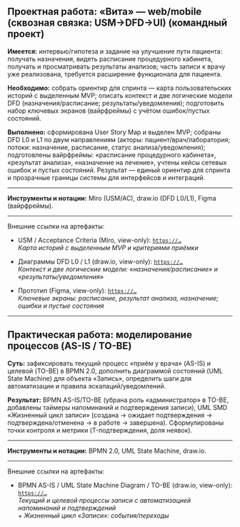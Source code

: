 ## Проектная работа: «Вита» — web/mobile (сквозная связка: USM→DFD→UI) (командный проект)

**Имеется:** интервью/гипотеза и задание на улучшение пути пациента: получать назначения, видеть расписание процедурного кабинета, получать и просматривать результаты анализов; часть записи к врачу уже реализована, требуется расширение функционала для пациента.  

**Необходимо:** собрать ориентир для спринта — карта пользовательских историй с выделенным MVP; описать контекст и две логические модели DFD (назначения/расписание; результаты/уведомления); подготовить набор ключевых экранов (вайрфреймы) с учётом ошибок/пустых состояний.  

**Выполнено:** сформирована User Story Map и выделен MVP; собраны DFD L0 и L1 по двум направлениям (акторы: пациент/врач/лаборатория; потоки: назначение, расписание, статус анализа/уведомления); подготовлены вайрфреймы: «расписание процедурного кабинета», «результат анализа», «назначение на лечение», учтены кейсы сетевых ошибок и пустых состояний. Результат — единый ориентир для спринта и прозрачные границы системы для интерфейсов и интеграций. 

___

**Инструменты и нотации:** Miro (USM/AC), draw.io (DFD L0/L1), Figma (вайрфреймы). 

___

Внешние ссылки на артефакты:  
- USM / Acceptance Criteria (Miro, view-only): [`https://…`](https://miro.com/app/board/uXjVJ4-Vfns=/?share_link_id=288509282394)  
_Карта историй с выделенным MVP и критериями приёмки_

- Диаграммы DFD L0 / L1 (draw.io, view-only): [`https://…`](https://viewer.diagrams.net/?tags=%7B%7D&lightbox=1&highlight=0000ff&edit=_blank&layers=1&nav=1&title=vita-dfd.drawio&dark=auto#R%3Cmxfile%20pages%3D%222%22%3E%3Cdiagram%20id%3D%22FZimzOWbiY0pmrnXrLaN%22%20name%3D%22DFD%20%D0%BA%D0%BE%D0%BD%D1%82%D0%B5%D0%BA%D1%81%D1%82%D0%BD%D0%B0%D1%8F%22%3E5Vtbc5s4FP41nmkfnAEJMDz6luxM3dluO922%2B6YAtmkwckFO7P76lYQEEuAYJzixm2SGoCMdIc7l0yeJ9OB4tb1J0Xr5EQdh3ANGsO3BSQ8A0wIO%2FcMku1wCDNPIJYs0CkSrUvAl%2Bh0KoWy2iYIw0xoSjGMSrXWhj5Mk9IkmQ2mKH%2FRmcxzrT12jRVgTfPFRXJd%2BiwKyzKUuGJTyv8JosZRPNh0vr1kh2Vi8SbZEAX5QRHDag%2BMUY5LfrbbjMGbWk3bJ9a731BYDS8OEtFEg%2Fw3%2B%2FtX%2FsPs1C4Y%2BnH69m3v%2F9k1XvMg9ijehPl6yk0bIHqJVjBJaGvnLKA5maIc37KEZQf6dLI2WOI1%2B44SgmFaZVECrUyJ8Cg2txRemScVMmuJNEoSBUJrTeqFjWrIsxmLwTlN8VziDaaRhRtt%2FkpYwCtEMZUQORVqf1QYoW%2FLnsQKKo0VC732qHabsgVEcj3GMU%2F7y8Jr%2FUHnd4MIH92FKwq0iEg64CfEqJOmONhG10AO5ikiHvjMQ1n4og8u0hWypBZYQIhHQi6Lz0uf0Rrj9qBBwayHQo5bxrnvUcq7B7kcuv474dcqvDr%2Fa%2FDpR2tg9FkDOrw2La67gAVlNu8vv1RbVYKv5I3e49EiCeRyqThKibI38KFnMwjmzmVUJJeqVEXNURHN7KB6xioKAPTYPF3RbxFiKCSJKmTpdBlI9Cg4k1uHgEMEAW4aCe7pI8GreCAMKh6KIU7LEC5ygeFpKlexllirbzDBeC5v9DAnZCUegDcEMCchKokS4jch3pn4FbFH8oVRNtqJrXtjJQkLfWNVi5R9qZanHS1JxbxZneJP64WPm8eQEhNJF2Mr5zHqPuj4NY0Sie32y6d6xntGc4hORjew6UFLZ4Lk6aEpxKr%2Bm2Ruz3A2ie3q7kIleKANDAQqT65gKgOQ9WkoboIyjAib5k%2Bhrqw9ritIZuqXkQ4usGpS0BoA1jhLC3WCPevbkmLz3NEIi%2Biyn1faTRd%2B4Ml3gahOGiJDWYSM6%2F8ReR2mC5%2FOMRnA1rooxPCfUzOZQA8psIsOr6kbFddoU%2FbCMSMjgnbV7oEzzRLOxB1pC8OBkECyHVDXfSMkQU2ZOxaCgJi%2Fy9XUNLWesgvU4DXa2XnSq8%2By9pKewp6MhkcAmbudzC1zYlkaeMHAbWGQNppNgyNZkDJJjlGWRr%2BO1TiUkLzAVUmBc2S1pgcYJFI5wAloAWtMCtyUtUNzY5EUpe%2Bo0IMII2JUwsquLjPzlhZq6tqz0BI1qT06lp9w4tZ66m3a8x6adHD2vFcahEhaV4UyU9p4kMgMFfIcaZWogQsBBK5bnyW223kOMDE1YDsfVe70c0iOTvxvSY8q4PF%2BaA4z6LsmLLpUGT1oqDV5qqSSR7jAmyon4TJZKwGjmr0NDgYoBBwkoM5fej7XNDUESKkCwZ9F0CAzkfsllQUKRIJ1AguEOnOdBgtxjgbrGKRGigf8cgRDm8xBCJ02DlqzJPJI1%2BZv0vsCztwkXsJl3WLXcVpmFXW6RHNhKOWJnhl%2BBDid7YKP5mePa7oxbozxj%2FcnqqrMy0mmxg9MIg%2B2GVGwYPfLSl7dJVGBDJ%2BAIXQ%2Fq7Pvsd4mAYb0mOEoAPA4cj11S%2FgngyFXpmh3tlAYi7veuK6FTXQ26laPJQwpQrADKsMvH0HEQNu8BDdU9NVNZObqK5JG96myNEi205VHXLfLvFjyI%2B35%2BdDWk7WK2ru8HKL171wNwzn96YMzHlb7r9xchrxQqvIK2MwH7ff%2Beh5bR3F26uH1n5Bryz%2Fv8L6sBtp0X1BvRYXk4t2dRWyJu%2FrYXALlWh5ALLOviENd5wwvWjgGxBmCW6VUQz%2Fb0PtrupNV6gk6lpxPvpAGj%2FkXIxTLat3gCWWT6ma28ga7RCdR9jnfw882H%2Fmz68fe3fyD5%2BuHnd4nFfzLQqR%2B2NH%2BU8lLA5zhXdgX6qlv%2FraGv3hesnld1B36NoQPq0HeI1NFUIn2R5px%2F8c%2BPGCnjNfmhH6sojv%2BMZh6YczJTUrHyZi8l4wNjodA4MFbRz3iQsO5Nc71t7ohRXqiAYB0cxzXorELkPnaYj04fcY00Np2hvAGj86myA8Mdngo7G%2FXZ%2BoWZEyqfP4Da1D5Rak2ljdt6bZOLb9MG%2B%2B%2FxVju3nJ81O43yY883nhH558DJHqMk58XI%2BlZF5XSUrGGTvOasJ30bcvYHoSf4ZvRlPg6BkrDLaBnI7bKjPw5xqz3ZlZ5OzOqs5gXt0z9%2BbZwv9sL4yTfnmpfHhzhW7cTn6ug3u%2BANzaccLl30FAS7moKMK7NI4NfY76TF8p%2Bm8ubl%2F57B6f8%3D%3C%2Fdiagram%3E%3Cdiagram%20id%3D%225hfhekeH1kYWlCb4wukP%22%20name%3D%22DFD%20%D0%BB%D0%BE%D0%B3%D0%B8%D1%87%D0%B5%D1%81%D0%BA%D0%B8%D0%B5%22%3E7V1bc5s4FP41ntk%2B2IMkbn70JWm7m53pbna220diiE2DjReTxO6vXwkkLAkw2Ahsd52ZJkggAdLRd75zEe2hyXL7MXLWi99D1wt6UHO3PTTtQQh0aOI%2FpGaX1kANaGnNPPJdetW%2B4tH%2F4dFKdtmr73ob4cI4DIPYX4uVs3C18maxUOdEUfguXvYcBuJd187cy1U8zpwgX%2FvVd%2BNFWmtDa1%2F%2FyfPnC3ZnYA7TM0uHXUzfZLNw3PCdq0J3PTSJwjBOj5bbiReQ0WPjkra7LzmbPVjkreI6DUZ%2F7b6609mnP%2BH8bftp%2B%2FGz2f%2Fepw%2F75gSv9IV7U603vCe%2Fx1pvCnq2mRzbyW8j%2BT1N6iF9rXjHxmoRLwN8BHpo%2FByuYjqZgJTzD0uf%2F82LYm%2FLVdGH%2F%2BiFSy%2BOdvgSehYhOuZUlPoAaPTx3%2FczA5jgLLhZMWidQ4VhnnW%2BHy98QIfsiOFjN5PHDyYjpHGjaHU9WhoQR8tgj3C%2BwUJXJGzy8OlsWM43fHpuDDwXYxUthlG8COfhygnu9rXjKHxduR7pVsOl%2FTUPYbimo%2Ffdi%2BMdHT7nNQ5xFTe23taP%2FyHNBwYtfaOdkePpli%2FsWGGF35drRIrfWH%2BksG%2BWlFi70nkj73lw1iIvcGL%2FTcTsohmgTb%2BEPr7FfrYNQ5xtE4pdbMLXaObRVjzGVnUEbKmn2InmXpzrKZGI7IUaCIlRvMambI3h3xZbVxw4CeuNW4HQDPBUjF3%2FDR%2FOyWFyYsI10LkGI%2B42k4JFTI7vcg%2BR1iB6TG%2BJX5%2B%2Fa8mDjNlNyt4C19%2BXdVmwmh6cJ8xghBXgBP58hY9nWCq9CFcQFPExQxjRE0vfddPF5m38H85T0h%2BR5zWZ5WTejXHPmBZK%2BMGlTkkN7XJPJerjmDbQTANJMpkWT10z7JLw%2BXnjtSPE5tVoVQYU59MK%2BSE4RiuAZloB8DphAI16agHwSkEbWEaFXpi9Rm%2BZDiudxRSjDw0VZYspBFeTYsVaZxRFzo67gKJDqVLSbYnv2oZE8KsaAM2CkoClD6F2tdrFq1XndMGU0wLjw6rlBE11COMP3wRqnAICSU9A1CuZgkuvgbmXkjTl9egYS6GOgWgoiB5qpmJox2Kf0BDbt6h%2F8lYxyM3k5t1fBs6KzMls4Qfug7MLX8mAb2Jn9sJK40UY%2BT%2BwInLYVOPTEVNLSBOueCQt6byKEM2rMp2V6bNoSadR%2BJI5KACTE%2B8LkwItq3pwNjF7FOaRIGddZ7PIQDYnj89%2BEEzCIIySl0f3yY8inQpknLPsvFI1CpRqpmmVa1VYYtffcwwkBYQhx2xtpXgiyVtuStI5Z5OyChNR5OeJVm3WzsxfzR%2B8ZzJsuiRN8BiwicLYiXnwwaJMZaku6gxriweDkgK7u0gY7NZkIb%2F2%2Fy92dyVTYi6dDgz0wZD7kc1sODzdYD%2FYMerYfofwRDLFgAeazhJL2Hj1tFkfIECCAT9QbHOnUHhlfEgKJDTgQ31MiDTbbEaBmAAOuyI9MO%2BdzTtdb6RHEemBtuRIyBDsjKRHP5H0YFFHQGvTN5gAnHSfOjD0s9KobLFeEY3Kz0WHNEp0VNX0U2WFtBXCbOcwkUpKX7zIx0NGhKuhw4oFmStpGNNRbdMwmHNJMUHsih4d9AyniHDP4Qbv7eHRgSdPQ0aeLA6geLCy2AWS10is3N%2FOZq0ul%2BsYKrkOkmNezZhPB1THKpaiMTeVgEmRFHGAufrMAdlpJCLnNNELnCadRiJggR84twRW7ogk5RBxD5zNxp%2BJa0EkgJkN3LoFrCjCwNZPJWAjWBOwudks0tasrimum7I0mbbYR117Ws%2BFIAyppxINcWx0BEge52wBtBrrgHnPcIIcPFeFRbrlinWFrVJXQGYX7wRRbWoly6y1Pd3BePQlxFvr0tiBpukilQX2UTFXxbyWoV%2B1e%2FEyIrEwn3mI9IMwmGthGx2gE2IsQkSnkcbxXytBJ8QgCB9POF7DOE5NL2IVqvGgeG3%2BQLbQleAeMHSjGdJ1gGx51zP%2Bp6G8MGhFVUQNVspDohipJGzWzkqYfPPfV5ILPX5yZi%2FzBDL7s9QHMyJgETmrDZu1cTIx2bmAMKK%2B60Qvv0Tzp1%2Fw8%2BEh0NifD%2BlfcgYS%2Fz4p8AcfPqQiTm%2FPub8LFwEe3PTRS0SYE1vBvfi%2B8GPvce0k0PgeOevUGbkmxeV2TvLnB%2B6zO3Cd2HmMw8j7POUkP0j8TpIXCuUEnFinE40IOn47XBoYQhmIZ0kJXyGc5crkPJD6AsLVSalkVR1t0hgSowPAKLBpzC5tGoQaafvzxP6gmuBfdT5VXWunK%2FcUMkVy2bdkM6bE%2BKjuybDrGUTKwLjEF684jzfzaKWnn6Kq2F%2BLmVLXxg%2BQKn6A6QFi4nU1PjR0Vnc%2Bl2t6FDQCEwrYiC0jS6lPv32IMwaSuzVLlzo69wH3ZWN%2BxH6AhHnEdzMwdS47ohaYKpOwYl%2F%2FCHHwkoedSQ6UagHhHXPUsF0IckwSijHJFP6EIGgZWayRUfFT21HKYg3awLRYlLyhw8iUWrSIk2fNzz%2BJQUrp%2BR1l5zN%2F7hnYZDMToTj9fcQHjQAXmLS5mmJ2VO164WNSUqwKikZ2Nf6UUr%2FrQRhlmex9baBrlrhd6vKZWD4mQfw2BU68Mr%2FN6bKqHSOLN4fPzeEjLDcTSozTZhsfz%2Bbw0ZuFd5RmKVmH4zunq9r6YWrl8Zdmk1Mc35CjrxqXNXikMj1aV1%2BXptSVxjRs2Ul28apSb%2FYJhfMEb61zZLLo5nWycRZmO3H%2FRL1PkVCf6eUuc2WfD8DLHGVKWQ0hZj0DXXJbtbjs854kPDX16LFcNa39wZob971x3wPBTraxLPuSBCr4PlOn3NdottHxHK4qWTvu9WGr2pF9UaVaO7azP%2FLYBCaLJbNk2xoh5MUlHxoY6gcbtJO%2FZMCb8s5WoQp%2FObTEsOLFE3QjvwmxQ01dfZeb9lPk%2BTEkQMoy0M%2Bn%2Fc76eb3TPqQkbVCritScrvDY1tBKhWcoV3h1JzVefv717tvXvwHcPL78%2B%2Btn8Paw65colMp0%2FdM%2BSXlBSoSlD8krskyvHLIAoYEafs%2BnA8UxPCd3TXb8i0sYpCn3ytcw6UTORvk5vo%2BWJ6FA2iNvW2iADC5hReyxdt4LAAN0OO9FF3tuOdOF6blb3r4K6Buq48%2FK8k0Akpq0h4RmMyv%2Blph3GljpmhzLtIYDTWsMVrjfKrAaDkzp03ht41UxrTo9jeBiwcRUaIwrAxMomUBKsOT%2Bj%2F74bfOb925%2B%2Fftp%2B%2B375HX9qd8MSpQ6BEFNJDmOTXW975tFIs79aVlN2p7INkqUo5DUwARq%2FYGF4vc%2FsN4OLTsVoKOjpt9ibYIyuLj%2F%2F03Sy%2Ff%2FTQy6%2Bw8%3D%3C%2Fdiagram%3E%3C%2Fmxfile%3E)  
_Контекст и две логические модели: «назначения/расписание» и «результаты/уведомления»_

- Прототип (Figma, view-only): [`https://…`](https://www.figma.com/design/5prTRoNNmspMbkIMWIXqZn/%D0%92%D0%B8%D1%82%D0%B0-design-system?node-id=0-1&t=Jm0k8AaotC68GbOb-1)  
_Ключевые экраны: расписание, результат анализа, назначение; ошибки и пустые состояния_

---

## Практическая работа: моделирование процессов (AS-IS / TO-BE)

**Суть:** зафиксировать текущий процесс «приём у врача» (AS-IS) и целевой (TO-BE) в BPMN 2.0, дополнить диаграммой состояний (UML State Machine) для объекта «Запись», определить шаги для автоматизации и правила эскалаций/уведомлений. 

**Результат:** BPMN AS-IS/TO-BE (убрана роль «администратор» в TO-BE, добавлены таймеры напоминаний и подтверждения записи), UML SMD «Жизненный цикл записи» (создана → ожидает подтверждения → подтверждена/отменена → в работе → завершена). Сформулированы точки контроля и метрики (T-подтверждения, доля неявок). 

---

**Инструменты и нотации:** BPMN 2.0, UML State Machine, draw.io. 

---

Внешние ссылки на артефакты:  
- BPMN AS-IS / UML State Machine Diagram / TO-BE  (draw.io, view-only): [`https://…`](https://viewer.diagrams.net/?tags=%7B%7D&lightbox=1&highlight=0000ff&edit=_blank&layers=1&nav=1&title=vita-bpmn_uml-smd.drawio&dark=auto#R%3Cmxfile%20pages%3D%223%22%3E%3Cdiagram%20id%3D%226dOmBjDWQw8me5y5GOPh%22%20name%3D%22%D0%94%D0%BE%20-%20BPMN%20AS-IS%22%3E7R1bb6O4%2BtdE2n1ohbkFHkvT7B5pRxppjrQzT0ckoQmnBHKATJP99cc2NrGNuaSJIelQzRD4MAbs734xE%2BN5e%2Fgj9XebL8kqiCa6tjpMjNlE1y3L0uAPghwLiO5oRgFZp%2BGqgIET4Fv4T0CA5ML1PlwFGdcwT5IoD3c8cJnEcbDMOZifpsk73%2Bw1ifi77vx1UAF8W%2FpRFfp3uMo3BdTRpyf4n0G43tA7A9stzmx92pi8SbbxV8k7AzJeJsZzmiR5sbc9PAcRGj06LsV185qz5YOlQZx3ueAFvIFo5nz7z%2FGH8fcxdF7y9%2B8PpJeffrQnLzyZaRP3GW09C29NvHUmMzBxbLoPtzMMAXj%2FCW81DJnD%2Fhigx19S7tNLdNvf7iaGFy8y9AOPI%2Fg6XrbzYzRo%2BZHMhP2%2FPRopLw8O%2BYMfhet4YjzhFn6a4wu11xC%2BMAam68VvwDQn%2BjM8ABogO1P79%2BIWpC%2BEmH7uP6SBv8yLmZixZ5l2y8jPMu50nORhEj8Esb%2BIgodN8jNIqz3nyVsQP4TxKjhwF2vcbdb491mfPOHRcnVmyHUyTvCs59GhLYaQnSU6tEUD13rEP94jATzN%2BQko57KYhhe8dengQyQqxp88WYG%2F5VTo2Xu4jfwYHnmbfAvHHPZneMtNGK3%2B8o%2FJHo0jnJflGz3y0iCDpP2VIisQQF98NDwa6i9Jw3%2BSOPdpr3h%2BCV%2FQ%2BRbf0C3IdQSPgzQnIy0jEFCSHWRYQbIN8vQIm1BuRQiVsCrXJsfvJ7rXDYcANwzRT00C9AmzWZd9n%2BgR7hCSPIM8dTl5agxhPsvoqyDMAnvgVmPIU6cTjuHdZrZhDs4Z%2FnoOVJ0TKi%2B6zoEJVM2BURmkYAVFBDlM0nyTrJPYj15OUC9N9pDkV2RwTm3%2BSpIdGdP%2FBnl%2BJGPq7%2FOEH%2FHinuhG540mQZgs2afLoKGdKR%2F1NIj8PPzJ31Q2ouTSr0kIH6ekINvhSQjY2qPG%2FOkG3yNEq3WQk06EaSqf6uMzZ8qpZ0qpAW7nPMWwVAK3z5TfzplTrAwseS%2FDqMklM%2F5wzhAivp0LCPmK2LVDw4EHyPLgP%2B1Rt6D40vB%2Fa4YkGQLKYNMqEEm%2BsgceKINNLVmXQHJvEaZLgNIuJffWhIeE%2FyDP2fg7NCLbwxqplo%2BL3TZ%2BzP0MMnzvfRPmwbedj1H8HZ7G4mSZU6Isyc%2FLCgIDiAzRxV%2F89A3KaUhyiyxPfaQweq%2BQkRFCBOAiXqY3yhdTEDBAwtxKGMvbHFWszRqCtcEhTI%2FfyfX44Ac6gDhBDmcH9uTsyB59DdIQvjueQq0HPmkTkwMzqt75qWEKGOO4jy7zN532yk9tOT%2BdMfzUZVhhoYyWjFVnNE3A7JsMu3whXJUwTVZ7sai2w5oYJjUxWGAzf3dEBo3UbrodOfXIqVEvxq1x6ukdKqGtTNNVwjSn4uS1KKGFDFDGNJ0hZg4bbE%2FI%2FQUBcYLtOQybYxcJkacr2gI7N8JlASRN%2BrBC1CAA0ERFyxbIUrGcdOVycs4LvVJO6lS%2BlWKHdbkJlkiDcKsaLC9UAuuMCPWY25nMIxVWTNXaHaXcJ5VyDrg1KUcf6AyLnUX6FwbXq75Ri9P6WrEcmHj%2B6W8LqjuWvLUMtU%2BtyW8LKtMnqbTm%2B67H0uAnRhNWQCBsCpdQoviLIPqaZCHyZcNziyTPky1sEKETnr98W2PkfU6iJMUjZbziP6aPp8IZP8uRcPKIa362hPdEmO3tGJMN4kC4ywLGivOSfR6FcfBcxm8QafjZrjh4DQ%2BYbkgr1EWM6ei4XSToZWAn2zD280BXqQ%2BarsmRim5WScWSUIqljFIkgZsRpe8UpRfocf6F36fE6wCqZikvDHSTHDNPXqi0CA61NgY%2Bx38KSaL0zFPhoQ1NETWxkhmj7ugf9UgYVJ0q4mOLtAyN1bopqpE5MdApkCsKbIpafJq8BXRWiRrPTjQBVfBTRONtuFphw0KqqHDGRg2R0JszqonegI3KGLHNY920inS2BOkMZUh3j8GhVrvcVmKWVWNDvdrhQBINIuSMsHgiyzVAJx4KlR1lFQCwOwh5AScucDLvhOCrwaut2AKr8hGRO5xsPZZLsTwJPVFd9gQcoeKlagL4o2pwJ6pBlvvxyk85lXcbZBnOWlLGZkUPmmENLNvvP1B1Jx450DXgBTQ5BnUWEpchhCQUdVVmrsLjMLLmT8Wal36%2B3ITxul%2FWDPSpdWOuiOlt0GJ397rNWHkjjY40ev3wscsrUJJM0n5JdJAg5C3qT8EhzL%2BfngIe%2FaAXw%2F3TA6GDI3PQd94Rdee262FTJcY6KP15Q5nrNUFUsyZ%2Bg6YC8yceB7u7xnA6OkrlJzPM8%2FjZ5Iy4HKlFIZ1NSldpey6008hXHrRHzaaVJ0fulh%2BdbtokeX3NAiUTqcvn6hfmPYDlPCUfukfeo8ZRCDRBxQWO1Svv0SXBNUko4TNyIL3GrD9xIMt2Dd4AuYwDyV1OppDZqpA%2FSeJG92q%2BGPMPWzBFtouYmdOU19Mli6dsW0nkqc3ZacvQqbdc1n4evPtH%2FSaMl3STbBf7rNV4aY4Cb%2Feo0jVSaqxUsuWG9vbSBE0VFAkouQnkU1CiPJgiRHtpzpyQRn4K2JQQ2Om0QqXysHKXG9cnpnPOCy6oNLozPrs7I4e9CYkiSrMGKzV%2Bg7OLmjK%2FaulrNYn%2B1spdTaPqKZLXuxrK6l11Sz6e3Wogex3hs%2Bq5zc713KY6XLVHY%2FjCQCYNBbdasWocY7or2KZTAVcU1xbokmhLi5WhiUXNJ%2BujrJnji%2BGatQ2uzVhlMFYZWM0GhiFQjETG9VtmoA8SDlHP8YjLvNVvdzFrvGz0JZ790SK5U4tElp%2B2DuIgRYqcOp5iCiyFHg9lg1CWpji51GOSjixGqFoTLq9dY9wCL9QNUWai6nyGaulipNp8R6fBbaSrq8Mw3njQtSqG9ZppboAhZFbX6pPbWNOjq6A0uga4LEXLJIk2hGjLK7Yh6PvfhA2hMx7ZonHJqQyGxbm02ceWJhQ66bI0YVVJHG2Unm2U7sVIoIE5KSiNa5EdAn1LqpT6NXiMQcqU7kwomB2FglHjH%2B%2FHejJkZUyj9XSf1pOy9NRm%2FmTYPH9yqrptv9bTWN4z6clHZHRe0O4qa%2FPA9%2FWPTAPCmWo1YwfwmEkN%2FXnH9kC3BGwsnuC66rOs%2BGhkwSMLPkdFdAREl6y90y8PHmSFuVvkwYOXCHTl5RQX2jVWRauTikuAUC9sT2m6xljVIqDsYJnl10dZNanlFZR1e0ZZd0TZnjRdsyuqWTVZRP3Y86YkcoR8sc2V5R9bGnJ0Zw7rzuwv5aISvpIkafbrgjQHiV9dlfPJFUMqc29IyppGVyN%2F0EU8zJow1OBlVrV0%2BeGyKrM5U1V71AzX5TWT4uhCfYdS3VF6vbqiKlNWwtFN%2FIwlSMOVIFF1jjpCyPH6%2Fd9H%2FK7BYRntM4yOCoWXJmb3DL20pNnb0nGttX8XrAzevTjwk6f2AE3wGsvis0CCYMqSeyjCD7Ni%2FGgW%2FDpmQWvgr2er4P7rYe7G99bdKqjBoouXlJma3NerhAiIKL5VfxywppBmwAVmFNgdNW7U0u4ApuZw0%2FBwHcOjXKFR6LYH0%2BOX%2FOBOZybQtUak4BaDuQbGGpExxH6htuPcmhlJOxYljlVZMhzr7pJFINR8SxEZhqNv5tZ9M%2BqWh2kmo0rB89C1VlbN6lzjR6JGkaP4I1Et5rUlVDqXNDAYqUgiLFd1XN7Qx3VGzyZK7BaWPKmy6l6LFq36lbyynR9fjn%2BtFWsYRYT6tPpvphQPxS%2BedfaDaouSIT4sCyRC59P14jcdM2d4wO78Xvt6TZ%2BirnnmXwvfTXEtKqfKcPtF%2BJq1qK6Cp20YUW2td1%2FSrlp6WezDbbnUXWvVZLeVXUal6f6Upt5iFFNh3fGha5MsSWhOwfKwjR%2F5OqlNHl9xffmasQ7fYTOfknzDcFS7JtUqJKuKs%2F3Gk61BwmorP9vg6%2BurKM5PljvF6k7huR%2FsuQ%2FnLic%2F8Ro1DV76RZQs3yasj75joI7mOg60Rh3QeHwEAFiPGvMnJL3XRNrOLd4Tk05tkldRV7wntp%2B2tBdfS2ivptjPGqQu6vx1V3jqAB%2BhDo5%2Bb41U6Aeveyp2Ohv3hXo%2Bx2rGZdMU1ZwGXK5cbQlXA90VRIni4Lk1cOnVFbD9KgjOkcwVsb3zWhSXlkldpmYMXM302bGgc6z%2B0lr9i7DArsZJ%2BlY2b01YUb%2Br%2Bq93XTZzg9Tk3PbMda0avPjbRzUzBw%2FTBHkJTuIauZu%2BJCuUefbyfw%3D%3D%3C%2Fdiagram%3E%3Cdiagram%20id%3D%22326YfQ6A8uz0iwaCt7I8%22%20name%3D%22%D0%9F%D0%BE%D1%81%D0%BB%D0%B5%20-%20BPMN%20AS-IS%22%3E7V1bl6K4Fv41rjXnwVokgMBjqeWcufSsnum5Pp2FSimnVDyAXWX%2F%2BhNCgkkIGJWbVfSasSSGW7L3t6%2FZGeiT7dv3obtffwqW3mYAteXbQJ8OIByNRhr6k7Qc0xbD1PW0ZRX6y7QNnBq%2B%2BN880khOXB38pRdxHeMg2MT%2Bnm9cBLudt4i5NjcMg1e%2B23Ow4e%2B6d1deruHLwt3kW%2F%2Fyl%2FE6bbWhdWr%2Ft%2Bev1vTOYOSkv2xd2pm8SbR2l8Er06Q%2FDfRJGARx%2Bm37NvE2yejRcUnPmxX8mj1Y6O1ilRP%2BgJ6xMV9%2F9bbup9%2BN%2BOe%2FfvzPYWiP0st8dTcH8saDqTZwJsnn2MSfBv60B1MwQN3Jd%2FQ5xS0Af3%2FEnxpumaHrMY1j%2FpTsOz0FjtztfqCPd%2FMo%2BYOON%2Bh9xtHe3SWjFh%2FJVIz%2Bd0iGahx7b%2FHQ3fir3UB%2FxD3cMMYnas8%2BemPcGK7m3wHDGMAJOgAaIF%2Bs0b%2FSW5BrJZTpxu4w9NxFnE7FlP2V6bfYuFHE%2FbwLYj%2FYDb2dO994w3Xw1QvzV46DF2839HdL7407WeNus8J%2FJ3DwiEfLgcyQQzJO6NfxmA5tOoTsLNGhTTs45gP%2BM34gDY8zfgKyuUyn4Ql%2FOnTwERWl40%2BeLCXgbCpg9OpvN%2B4OHY3X8RaNObqePl6s%2Fc3yZ%2FcYHJJxRPOyeKFH49CLEG9%2FptQKhKZPbjI8WnK9IPS%2FBbvYpVfF80uAAfI9viS3IOfl2YFwCJqWmAx%2B2kTY43sv2HpxeERdyK%2F0DIJVwwyEXk%2BcDw2DNK4ZtrdM0ugSuFllF8%2Fu9xuCJ3e3QkOY3ZBen95wBPM31KHkfrpwO3cTe%2BHOjb1xcNgtIxYH0BfmXU9NGB0uQQpLjhQagxETGaunGJESMvrUGKSAlPZwuxqRlZBDISWUQ995%2BiDzI5kdOTkY4DJyuPT6bUy%2FnZsfb4kkJTkMwngdrIKdu3k6tY7D5HG8JZmXU5%2Bfg2BPpvO%2FXhwfyXS6hzjgJ1t1KgltRsEhXHhlHYlwTh69dMZDb%2BPG%2FldeCSiZzc%2BBj54wY%2ByRzXM2GGkPGvMP6vwVEU2vvJhcpIbJc%2BS8a1FeRJ8znl9ZHkWfEyp4ZsxPrDKQCSFGYpFTpvzhjIEBfDsHEPAQCWyfjAceIXOM%2FtMeoInkuIb%2FN6eJSE8aZW1WvjFRAbIr8I2yNsuUXRJI7i22QUmj9JKSe2vCQ6L%2FEOKt3X0yItu3VaJkP8z3291D7EZI8o1f137sfdm7mOpf0c9Yri5iypcZB46jlMdAwonJyZ%2Fc8AUpLIjr5lEcuonqPH5GMEp4EVzBfuqS1jAF%2FpBAH5AJPrsEWDmuuZRFnLz8aQDf0LiGx7%2FJ%2Bfjgn%2BQAUQU5nL6xP06P7NFnL%2FTRy%2BNJvETuqYKlQ%2B0tDE4dQFXdEKjGdh4c5p9lNYqqdHxEVJ0yqOowgJjq5hm8QkbxBsx3gwHNJ4KtBDpZDcqkGhdrcRnU4mIby1HeFmE6sULoZ4%2FXPV7jX%2FXO4TW8A330LHI6ZjPIaYnzd0YfTWVDfchptDF52HJ8THyCqGEXYMMSt82w24gI1iXtgR0%2B%2FiJtJF3qsEmaogGgiUrXSGDOuuWlKZeXM174ZfISUjmXiR%2FWEynYJSVCLm%2B%2BPFFJDBlROmZuZzCPlNo0ei%2FtPoy0s0HnpF2Bm16R6p8YYs%2F7jE1O%2FTtL5sDABED%2FnqF125T3ltH2qTf5e4aW6ZPkevPXLiZT7ysmHVZIJFTiL5BUcefe5nMQ%2BYmPH%2F02D%2BI42KIOm%2BSHsbt4WWHqnQSbIMQjpT%2Fjf8w1HtMgxTROBNSYhCymC3TPhLTHe8Z%2BQzTg7yOPMenGwSHe%2BDtvkgW2Et5wo3168Oy%2FYcYhvZJL7DAjHbfzIHkZdJGtn%2FgEYa2KoUFlOfVhGnleMSWsUuYwv41VJH7qnqbvlKbnyeP8gN8nI2wP6WchLw6gQY6ZJ08V26QdqW5M%2Bwz%2Fq5MnMj8%2BFR9a2yxhlzkqTCIcrnRO6FSjSiOH8zALGhZ6LPIxSzEELPBrEvIVdfkwePHotBJlnp1p0pQjUJGOt%2F5yic0Lqa7CmRwFXEJvzmgnsIQc64PiEU92Vp7qRhKqE2NJ1VGd8y4sdNCMdZYPGDVqkWcYxYnNlKUTSh7IMjGSH4ap5p7kXACwfxOyJk5IcLLyhHiwziuv2BDLY4mIECeTj0UqFpeSJyrKLUFDlL5UQXpDrx%2FciX4Qxe5u6Yac4rv1oggnddUHtaI3TTfbFfA4wenOo1cd9c4BDapKilHVkuJGmoA1I3odzocen98VPi%2FceLH2d6uG8RlAy%2ByWVwJoeje4Ud3ZPmIMvp5Ley6tIajs8HrUqHUmbSUu2UU1ynvz479PT4GO%2FqEno%2B%2BnB0oOjsxB3TlJQLMV1bEMcWuPq2a2c2u2e0Fg1SgI6SQjglGKp0N1XxnO3E9WPZBZ5pF%2BOrg6VpdxYA5FshU%2B5LYDdhGNDF2G2oM2ost0jtyVrp1w2iV4fo68mqZy1CMQj0CAxZ8Mje4DgWBDCKQJ6i6wzYYRqGBxiBBhuCMcKloccg0OmSNH582R23BI7oUyhOzXOlFKElC6V2NGn11tz6SZMGLWTlnOj0qGT9Y3l%2BRTmM9zLnun2I5ZubH36h5hJ0yZcB1s54forClTHh%2FeHpLVwZt6TZdcLl3rLmBLogRWxZOAMpzAQCkvymMsQiCYZtQJyeanOE7Wgi5q5fhUHnFWuXFx%2BjrnzOBiTb174727N2J0NSGJpN6cwtyKwNYBQytYFJhfpmvlaL9zS3MNPe87Klg7CysY0ec%2Fhz8aO%2BvnP16Oh8nut5%2Bi38e%2FDiXxllPg%2B9yKSQaGJEA9D8KlFw4XKU894ruE3w2HbHta2UBT1rPO1Vm4RGHLo6zNvuRYhP3zS0HV6hD0GHzHGHyxi%2FkEWRcoai3irhQlgNwOrtvD06w3JZsp1p0iHQ5d1ZkCrKqdKTdNoyScR8CeRbQM4Ge3rqVP12MqmqTK9qgE9fo1KDWsQbkGuSBFqs6sQsl4sHAFF5vbl9l3QjEjlgMMhuo1xrhjzb289tlTfcNU70eJoPlymBMJUqxmZNn1IqPUlJ1%2FDWMZo%2B4xVoE4UXGTSBmLXcyY96ZQMdMz1scRJ7bWOaqnNrtI9U%2F8GtxMoZrwpI3JuSq7%2BaxVy6Yx0gzz0%2FfMws2EYPa8Twx%2FUq%2FKOdt7nmEr%2B%2BxJUUNo2ANcyxAaDvliagWvUOba7M3q92BWl635bA5bEA12zbkJJAumK41QKmquQpyyRD%2BWwlofg3gnjBqvw%2BBV8H%2BtvJ0XJq7xOsX%2ByGqPNeX%2Br3aWqlTk%2F2qjYJu6Mw3mnWllzquOuNJAOzlv740iyi3L8w5Wqo13hSpaKTj7UahipEoVoDWsiLRvYezMfjFBOJ%2BNrZfPz59WFOF6oqiDKFTXxGfk0xGiyNfm6olCKb9CIdlZIj7KVI%2BKU50fw9A9Mh2IvXO6spgJPRKXZhOv10z1BIMs3ig8Qbv1BNPhTkBf0resNkUX3paNUlu%2Bz82bMljKmzIY9bkXYDuQ08FlGqpiiNLjeciBRi1QkmNM6AgOcUsgl5rLYWYvektV%2FpNHKSv3zNdxFt3YfJoV1yfLz%2B0LY36MKFImIy5YsivwjCTtsuEgEsyHMbtTZuoS2FM2yaoHyBtnQOZr7x3V9%2BmollVUutxRfTmyGAKwGM25qQteQZIeX0NBtDETGjIZ4WpSSQwYbYANKFtM9TSYiyxBTrVXjCZ1o8xijTTGG2JQy9NYoxUSgd6KGaFaOLUVd5W6wNQNVYFpNrXrl2hRiNvA1W1R6F2yKODglOSZds7wSmeAzqHdrttyVLiIypaj%2BcBCb7E0bLGol9KtM3f0CgkicLikxm7TOXStmD9dFw3KtpTeMVtK722p92NLVbPo7XKU0oUEd7ttW0pvpRT4x3CXU6NGQQ2ux7F%2BaYzOBjx1UtO%2FKIAm9qcev3rjZ3RYeyDugfh6ddEWSF2y5qJZJDb6QuEDPn%2BjoQqXFyC6aSprr5Xn4cghOKuZIXpnm6ovZ%2BTB94OTbVML%2BesgWypbGydbp2my7dNE6tN71d2%2FHduYwSjw0pZvlHDdrqe9o7NdR2eDqRm58JZkpU%2FDzkmqJtwx%2FsnVRCp925S3hnK6ttExJ6dRsJtt69WCVSeJ0vXt1YG1B02nG%2BVVU6Scmp5AdtEGagMb1%2By%2F2lfSbbuSLlXtqHuEHK9efz%2Fid%2FXeFptDhOmxTiGmiXlAbe%2BdCoy6a12rF7E2rlcE1atcv%2FckIKAJ%2FmRZDBdISKy%2BNCBT4mtujDJ6E%2BEjmQhnA4MNWwjm%2Ffuju%2BuRU7cQzIY8cgBYxoPD%2FBPiI6IYrzthzqQ81J2dk1TJgHJOFTYIMOiOHnSVXTVGSFbaQbhsA2aI2YrrtbPeUlPZW2q0Vme3%2FMn7QHzbRuUdB%2BLtzpmVNFomSh6TX8pBNXnJ3iZZIjRbkxDwJoNQkMykRgFbjdCkAQec8p0Yir23puvemmr2PbqCkXKLpltfp2UWOJPr2J28Fzv3KXbKymTWaG6bwmrpjAvaYxaZc75KZ6YQwtGuElOnDb5kG3pJZVcuWN57O1OnJV3QSKvV5OG62SWPZrE7vZKdiM6vdcNEIu5HJN9KLlcn%2BcoH1UrqOWOAHiRlnE9fFEtSX7Vl0nuneEPc8MfOg27DJF%2Bw0VollHqOJvK9ofqOjfllm%2Bl39Jnt5Hh2xaVajZhedbo%2F1am5yIWl8Uzd%2BoomiiA174DM6kyshvRIuc%2Bg3Meu1759W2Sbv2A5Utkl4vNDK1%2FiyiUzT7UNR5qhRPuaSrctcxi6sUUhpFIIQNGLpOxCkuB8H1fuSFx5BM7Cc8NxZavAKwR54BR2spb6WVXw7yYdrVeN7lM1qmFf6WuYzxBM%2FPZjG7Bu5aiEmfIKi6D1pFsTZ6dM%2B61W3hlbtuPsRSRrdYwN9bozVxU3GeSF44k981sZsqc%2F9Yx5EWOmzHUFV2Yc3W7wfyO8T%2FYUNYpO22hPdEqr6Of3uu13MqgsBUq5UIrV2oJRKVH0G%2BHURxSWetVlu1NE0dIOBB%2BDKqjmpEAVlSdO37QTTr%2B3Xn1EAZWJQm8NKgqCFbANsli60RqfX1xt5%2FJl1CcaOZHFPxxVXFvbIviKK5yXZGvPN8HiZcDmassJDShTVEM7nVhCFr4prMEQq%2FkUrLq4tNAbFLP%2FDaJeF1V6E59T6F9TpTdaLLHrRbh5ggfXEDzHki1Tv6O8OKmmKlcXk7MpkCctL1REzgbd6rbgBJ6ec6ebwumZrtHU4qhRO%2FuyVknwldA4xzXXE7ztqBJ89fWxbtQf2nFLvFdCoCn0bVRsvZEQWnFFVC%2B16ivqo6z7qXujtMp34L1K%2FAEdimokKJd%2FwNDLz6hLoWul2nSXdKsLiuNpsC2Ikbu1WvVg3FoLtl1l%2FQZ6uWCX%2BNZ8G9%2FiyZ%2Ff%2FvjJiuJfvh8uJq6%2F%2BQG0ux94p5wZTZKLzBXW6V2hHd6U0s84IgAQZJ1%2BmycCHYZBEj8%2FdU9ivJ%2BCZVJJ4un%2F%3C%2Fdiagram%3E%3Cdiagram%20id%3D%22anxewemBDnC__M29I5zN%22%20name%3D%22UML%20State%20Machine%20Diagram%22%3E7Vrbbuo4FP2aSO0DozghCTwSLmc0OqOpphqd08dATMg0xIxjCvTrx9fEuXCnwJFopRBvX2Jv77XWjsGw%2B%2FP1NxwsZn%2BiECaGZYZrwx4YluU4nTb9YJaNsNiOZwlLhONQ2EBheI0%2FoTSa0rqMQ5iVGhKEEhIvysYJSlM4ISVbgDFalZtNUVJ%2B6iKIYM3wOgmSuvVHHJKZsHYsr7D%2FDuNopp4M3K6omQeqsVxJNgtCtNJM9tCw%2BxghIu7m6z5MmPeUX0S%2F0ZbafGIYpuSQDqvB35%2FZMP3H6yfeH7NPx19AtyVH%2BQiSpVywnCzZKA%2FQUaizacGfkXlCbYDe0sUsWD1Mw1cSEFY7jZOkjxKEqTkjGL1DWfLrM1WPhZjAtWaSM%2F8G0RwSvKFNZG3blV6UcdRyLEcYVsWu2LLNTNsQZQtkHET50IWr6I301hGec%2BqOCmnkyCLCZIYilAbJsLD6GC3TELJRTVoq2nxHaCEd%2By8kZCNhECwJKrsdrmPyU7t%2FY0P95sjSYC1H5oWNKqR0uT%2F1gtaLFYtuvKT6bd21DC3xBO5wjYwhEuAIkh3tbNGO%2BW1nDGCYBCT%2BKCPy4htqHQOF7cGu7dYF4r5lOZXA99wbBz5w6o6iy%2B0Ag4aNP%2BRXwC0%2Bv1rc0uFXGnM9w3ITOkc%2FjD%2FobUS4o4QpWwRpyePuf0tGj%2F44mLxHHD2tifAzHcZM2GpbYYDfnwzLnvI%2Fw%2BrzueGnViuCvFJ24RW0HbDY%2F%2FMzf67ZPByOxk%2Bm6KE%2BnsUnq6G6Jgr6jRxQzThfGlu2x690JBOwObBCW%2FqDXQfcT3QcN5hTHvDTcbbQvEJ3STim7Czdf8WIQ%2FWAER%2FUVM4HRldsUF%2FNJR%2B8YSOq1tsxXcFub1rNPqYryO2txG3NTJcEY5i8oCwmMUqpDQsU%2BQymMU0Fvlfq53EY8lUGNGSYIYFTvX1PmvN2dPsmcRpRk3cWsdoHEqt7aWKVXV9QTKdcNEHTaUYnUmWU%2FAmnk4zdwDGm0dM5xtOi3lQ4EqFdCVctrNSOTajvId61Z0UE837jDCVLAnt4IkOWW4sSi6MwyGZ5zK9mMYGvdONZ9Ypmx6U4sBrCrjanrXF3CWEBnaqweGZNWIDVoCztr1KW9n4FVnlntpwPczFeQBzTGTDfDaREvxQmnVUKHflrSZI4VRt5CYfa7XtLUUFDSiOlQWCGCoRbUudCjaxtMjPURL2ngc%2FT7n2VENDraLfSbBu%2BULHcCNQk6X23PGGlcdufdksFs06QMHBcsl7lkooi7VWwquR9mYS5B0pY90skrIdxsNEaLJigZQ0Kl7OkXQG1Cypv2Xt7OOUe9EbM4qJ6CZoF8zyojzS1bWuwtzQg6tlsR4L%2FKMDrvDHSkAxUUlzR9sbsNl9R%2Fx7x752Swp6H%2F7tNYQ%2FFvzr%2FuzkBgKMJoNrjKgTgNuK%2FK8CrI19PmJ0tYrsX727TO6wuwo8M%2FIQM3HVunYGD9i2Z8r5PNb1DmevSxHXWjnrNvKCrbgXe9NqpAfvxUn0IpO0a9dsNiAZXRXRzAPiWxuZi071tGdpAixWvbOHdGlK%2F6hC%2BFmJek2pwyy9yJHkNmjo6jAlbxH4kjhEhaH7BfK5zICt6d8WKnWZWFJmQjgvxXUbl2KP%2B1d%2BDDOtkWM%2BDm8jwuukNqO3cNV8ET%2BGNI8%2BBTgdy90Agt%2B8KyN2trz05Wvs1vXkkNke%2Fq1je%2FYG5%2BZX37COv8rempVzYr51GHXPS9QudWT1SnIajqL3U2LkralTTrnLj%2Bac8D848iDO7V6RMWix%2BSSjOFIsfZNrD%2FwE%3D%3C%2Fdiagram%3E%3Cdiagram%20id%3D%22hYoqlKqIXTMq-99qZDfW%22%20name%3D%22BPMN%20TO-BE%22%3E7V1bc5s6EP41njnnwR0QN%2FvR16Rt0rrJSdr0JSPbxKbG4AJ27Pz6IwECAeISxzY4odNxYJFASLvfXrQSDaG33F5YcDW%2FNqeq3gDcdNsQ%2Bg0AREVS0B9M2XkUQVKAR5lZ2tSj8SHhVntRfSLnU9faVLUjBR3T1B1tFSVOTMNQJ06EBi3LfI4WezL16FNXcKYmCLcTqCepP7WpM%2FeoLaCE9EtVm83Jk3m57V1ZQlLYfxN7DqfmM0USBg2hZ5mm4x0ttz1Vx71H%2BsWrN0y5GjTMUg2nSAWzr3aufi6Nz6OH2f3XtvlgfBs2%2FbtsoL72X7jR5xrtIf7tco0%2B32jJ7nHL%2FZXc375L98fRdnakr%2BxnbalDA511585SR0QeHdoOtBx%2FYFET0TXT0l5Mw4G4BCYk34Q0S7UcdUuR%2FDe7UM2l6lg7VIRc5f0qPp81eY5w0HM4bADIPnFOjZko%2BUTo88osuH3YnejA71F27%2F5s3g%2BmT72%2FTdVp%2Fp1e%2FZCXF1es3gWyjh7bfULvH%2Bk8%2Be%2FaJBeatttbHVSA51dbt4fIdXQ0c%2F%2F6w4QGgiMDxDfavHuMWusRFTKO6BeQEfSqoF%2B6Sp%2B0DL2o1zj%2FOfFBXpma4bgdJXXRf%2B4TL0oN0Av%2BNiRUqude8c6jtJbELs271PgdSGn%2Fb%2BzefIxGWpIoHb03%2Bo%2B4cg5X%2BI2W2xlGrk%2Fj1dL4pG5cDqS5F7OghuDgCo5VfWTamqOZBro2Nh3HXKICOr7QhZPFzDLXxrRn6qbl9pTw5P6j7tHRtRmu65grRIX%2B2QQ9U0VVuivV0hDf4eM%2BYi6EcOooJHXNtaNrhtoLgA6LDrRX3smTtlWnYSl8CwOf27vl2MQvg26y1AzoqIApcZnoUFgMAU9kyZdDHrQTUigxZPBoIgiOLIJdSqqUKEZSqOmLY58SRyVKYVYf1EL5KqH0BGsPiQyk%2BdhCOYHOZK4ZM1oyl6ptu1aI13LqfYJW2Cs4cWv1jyq9HKiY9AoJTlenyDzzT03LmZsz04D6IKR23UHH3e6ORVjmysTc4fLPH9Vxdr5JAteOGeUudas5v6jjB3wrxKneWX%2Fr39k92VEnFF94NAN1wS%2F6hLoTPg1v5Z7t6LP4zV435ra5tiZqPiwi02ymOvkWDO71TA6yVB062iZqNL%2BFHcDNWuvec%2Bvbu%2F7DgL%2FhZ4vfbDA%2FPX%2FsPxTWD2NzC79uFvdXHWNysdmMmjwplzsUoKyhyGo1w3GgLVL02%2FadBY8SU4Q90Oh4lAxTNk%2FXAZZKY9GUJNHTcCBf7Xk0Ja7xFJbKY9EAg8i8JUvlxhqZrisdaC%2FQtee55qi3SGfgAs%2FoMmZ7pJKIYAQi0PXMnD6PRQFXvobWwsUcOLYdC06IPeQLA%2F96%2Fn%2BFD9fCr0irH15MqB8eMPRP6wD6h8nlDMDBXA4IH4sJr9h1vXyrbWzRpmLEGRuGjN7i2bIBZLjEA2eM7RW5xRuk5GNahNV301gWoYPuZp1S8pS45J3Q8GMKXm34vd3wy0I02trI0u%2BntzZ%2BvawXQ9B9Ultt48vl6LKzXfxo8sKZW36%2F70b895feozS5gfe%2F%2Bfvb6%2B8vTaLK6MFgFuRbZY1GZruPGddESq3rx0CwypPIMQmnMFRsoEo5XyeG1RX3VyBxUK9kYJYCylyV6pDLO1OwtgONKbQiwdCZaqgWnn84mkoVy4ukLFrcn%2B%2Fc9Mvwcfn1v759f8c9GsypiLMHUIKLuQAqlqbOMtsd9ysGFCh1qImaLqETB4PhC9CAiX7lvFh0jyogUt4IPd3Xp0C1Q91cINFpeoYwOjcYto1LMFrtwb9XD16Iod4pHXi24ItsSeMoUwBQhgItTgrF8YCapyFyGJoRw5rFPwqLi2WyuHgz793pm%2FmL1rwTl%2BJA%2BP3y2GS4RpjD%2B9TEZFLXV02TEwWdr8nlSmlykWVXHd4Vys3E8XCLJ9aCawzkRCEDtJMond6KOkfRYKN%2FHENEtxnCcG%2B%2FyYOMOLxlgWMRKAzKJtAwFfjyYC4d0WbQUZ%2FhDhRzmY48S23NzeV4bee6TKGHZJhuzlbgHfnns%2Bf%2Fdu67qtuJvrZdWUqfoj4W4ApceZ4UMxZ17pOQmbCaj7%2FVCkWRdse138FRrrb7PrbdB%2BToDAmQkzB0NLtP%2BTJ8mA20v9y9uLl8tGRl%2BGNUkYhOONcRTm880NdOM9eRiVX5oCZWC9RSwkN0tFpKRLGDCeRhItGXpxCNzkHsEkQLTEmSzhiZ36bnpWPFavj7GPAXd3tPCn9MM0ypBPwdGLHIshIasZ4%2BX%2FaHvW9rC%2F5Z%2F%2B0ORw8%2FWyZx%2BisCWIAxGBErjJnxkmFVxTJh6hSxGoa8q5xSYviNiUPvMzNBKGg5SdVyB0FKMBRQVgsfmZuKT6yhg2A2LJhSa0VsphptPgjaSO2qgY30HsFGKuqmkSTFioCNlO6mFQSbYAqSLkCMphpmPgjMKPE1k6XDDCOoev4wQ9AjH2aUSsEMYID%2Bq2FGTFwSyKUWC4okkiNUR7k%2FEhS1%2BapBEUPHnhUUZUVvcpGIBN1Oj0RZzU6L8gCOj8JNbF1UmI7ASIoYm9ZUtZoTbxq84z7G%2BqfZpOn%2FpqZJ%2BA8cxCNHYcJD9kJ7stw%2Bktx4zPamx7IKGn91tnk1s80rsZyrzOxzZo5aiglzXjlqAigK26VNJ7IXT6XkwIopWFNpffq2kZGqNdFL2l1%2B9iA7V3BIqUUxsWBKonRYNGa6zxJo10ao0wjrNMIj6USxRJ3IhuUz92wyVV%2B%2BjqzWiiwhRUfSK7J6UegMwCsWasnDuDqY8kGCKbzIlZgzmCl1RzM4cpk%2FSK7NECv6mKvXY78zD7mMfSl5SYmJYisZ2Dyp9m%2B%2FS%2B1fdEML4vhURfsfc0OLQ%2BJrR4j6X1TkM4TSLstO4aitLWJOmUjlAg%2FTtp0q6AfKrPBvoAWGma5mdkA0RQvEWlsri%2FelLLL3S6UtOfmY6kOoWkCVETgqOaT3zjbPeuMq5YPHGf2qIwxcIWOK8flaEuAkt%2FBa6teK8VzQjDfEMN5nQhojiJG1mVpFrBgpJYaxRxS3jmrUUY1UV6rMdDXm3lalYM6H0HdFo7mgtPVIa73%2FaA23fPPm53rjdG6vuPFF2ubU%2B215xUUXJXUoH6sV9XCoKil%2Bib2CBtMJRMLnNH1juuOWgJbnuXBPGn55TLRm4394PCYYlXmcbeMeKHI80YSbQgc2LRUhg%2Fd9oX7EnQzLTXRo25HLhol9g6ZqwLGuNucmAobknR1zoRpNDQnQNlKZY3iteIvvLklYpLUL528A7s0Xhl3ICrN7BdrSJ%2FdP95NP6AwTLqZMDYOn8tqUU%2Bj1f4pTyP58EXI%2F9OkV3CGfpOFuJjhZkDOE1hiZR0Tc%2BBjpGhLRjXzyKOejSLf4Eany%2FHq8jn8ZSSQ4nPthpMDryTBIb5DCgsYM9SG1SCv6QBkkHyiwFIQQexzUEbLh0GAXg7X9RgOWiRQgxWZipeUX45d9PneVCWL5I01imoXHFRxAE7O7Uz5nVVxwYAjP0OqTXZCxmpddsF0p9Zm2nDe542Tf140Mh6FY6kmgBTr1gpczcCGyMfQVPoQc8yEY2HU0H4L5aZmqZmO8EYHaBRGovAmZzHanhjJie5%2FQXzhkhi%2Fo%2FDSPIlCm48APcdQIVDICaTYWldv12JeH9HmJofuPAVr4nCrHuf8wHblRrPrHAzkl8TW1E4IcW8oZ85z9IA87e7kEU6wKfv2wFquPotjbLalqPJ8SDBpQez3Qez%2Bz5tBPthSIzosaJCIZQaBkQAWpetGK9LbrOTGncYCrdNtxkAngHciwkAOx7R9IXMorJKfzC4Zb6jn4M5mDz0rYOhmyJL8sLEgJZDnWFHymyXy0XMqCNivtbmdbxkxQq1Nl3omYOnPLfI6lymR95%2BZQKr8V3yWndMEUE0x8RkHII88Hvi2ewErwzLS6KhJPICxZs8ThWQIUZYnSNjMQNkv7893i2%2BX9qH13P5h15fVTZfftKzwazLcqOhjl7XGT1Wx2uC93%2BepJN2po0U0IPLLDbVVam1fVNK9YnxFkZyIfN8IixqdOTmhuMb9Ln7S2DqY4Q2X5QOvKPRTnATann0J77r5UMMvfsZDFjXXDxjWxXdrQzdbJTt7Yy8xi9n1pszbsbOBSZ%2F%2BjzMK%2FmlmKDGmEB9K4i9uHuwoxS9aXmmleydKxB05JRx0Gd1QBX5%2BFd45lrPPtthzBr6bIyTTnJWtIOTXQgdeKtPpKLANKkOXoW%2B2dJY9OvQS7sDhWf9fmVMUl%2Fgc%3D%3C%2Fdiagram%3E%3C%2Fmxfile%3E)  
_Текущий и целевой процессы записи с автоматизацией напоминаний и подтверждений_  
_+ Жизненный цикл «Записи»: события/переходы_
